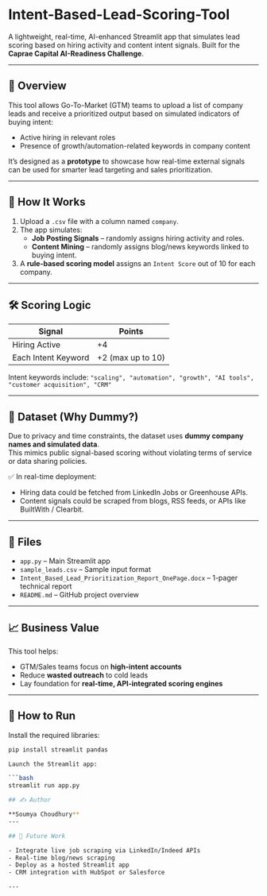 # Intent-Based-Lead-Scoring-Tool

A lightweight, real-time, AI-enhanced Streamlit app that simulates lead scoring based on hiring activity and content intent signals. Built for the **Caprae Capital AI-Readiness Challenge**.

---

## 🚀 Overview

This tool allows Go-To-Market (GTM) teams to upload a list of company leads and receive a prioritized output based on simulated indicators of buying intent:
- Active hiring in relevant roles
- Presence of growth/automation-related keywords in company content

It’s designed as a **prototype** to showcase how real-time external signals can be used for smarter lead targeting and sales prioritization.

---

## 🧠 How It Works

1. Upload a `.csv` file with a column named `company`.
2. The app simulates:
   - **Job Posting Signals** – randomly assigns hiring activity and roles.
   - **Content Mining** – randomly assigns blog/news keywords linked to buying intent.
3. A **rule-based scoring model** assigns an `Intent Score` out of 10 for each company.

---

## 🛠️ Scoring Logic

| Signal              | Points           |
|---------------------|------------------|
| Hiring Active       | +4               |
| Each Intent Keyword | +2 (max up to 10)|

Intent keywords include:
`"scaling", "automation", "growth", "AI tools", "customer acquisition", "CRM"`

---

## 🧪 Dataset (Why Dummy?)

Due to privacy and time constraints, the dataset uses **dummy company names and simulated data**.  
This mimics public signal-based scoring without violating terms of service or data sharing policies.

✅ In real-time deployment:
- Hiring data could be fetched from LinkedIn Jobs or Greenhouse APIs.
- Content signals could be scraped from blogs, RSS feeds, or APIs like BuiltWith / Clearbit.

---

## 📂 Files

- `app.py` – Main Streamlit app
- `sample_leads.csv` – Sample input format
- `Intent_Based_Lead_Prioritization_Report_OnePage.docx` – 1-pager technical report
- `README.md` – GitHub project overview

---

## 📈 Business Value

This tool helps:
- GTM/Sales teams focus on **high-intent accounts**
- Reduce **wasted outreach** to cold leads
- Lay foundation for **real-time, API-integrated scoring engines**

---

## 🔧 How to Run

Install the required libraries:

```bash
pip install streamlit pandas

Launch the Streamlit app:

```bash
streamlit run app.py

## ✍️ Author

**Soumya Choudhury**  
---

## 🏁 Future Work

- Integrate live job scraping via LinkedIn/Indeed APIs  
- Real-time blog/news scraping  
- Deploy as a hosted Streamlit app  
- CRM integration with HubSpot or Salesforce

---
